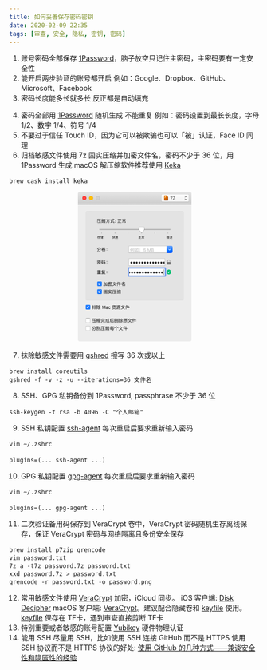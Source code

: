 ```yaml
---
title: 如何妥善保存密码密钥
date: 2020-02-09 22:35
tags: [审查, 安全, 隐私, 密钥, 密码]
---
```


1. 账号密码全部保存 [1Password](https://1password.com/zh-cn/)，脑子放空只记住主密码，主密码要有一定安全性
2. 能开启两步验证的账号都开启
例如：Google、Dropbox、GitHub、Microsoft、Facebook
3. 密码长度能多长就多长 反正都是自动填充

<!-- more -->

4. 密码全部用 [1Password](https://1password.com/zh-cn/) 随机生成 不能重复
例如：密码设置到最长长度，字母 1/2、数字 1/4、符号 1/4
5. 不要过于信任 Touch ID，因为它可以被欺骗也可以「被」认证，Face ID 同理
6. 归档敏感文件使用 7z 固实压缩并加密文件名，密码不少于 36 位，用 1Password 生成
macOS 解压缩软件推荐使用 [Keka](https://www.keka.io)
```
brew cask install keka
```
<div align="center">
<img src="/media/2002097z.png" height="300px" alt="图片说明" >
</div>

7. 抹除敏感文件需要用 [gshred](https://www.freebsd.org/cgi/man.cgi?query=gshred&apropos=0&sektion=0&manpath=FreeBSD+10.2-RELEASE+and+Ports&arch=default&format=html) 擦写 36 次或以上
```
brew install coreutils
gshred -f -v -z -u --iterations=36 文件名
```
8. SSH、GPG 私钥备份到 1Password, passphrase 不少于 36 位
```
ssh-keygen -t rsa -b 4096 -C "个人邮箱"
```
9. SSH 私钥配置 [ssh-agent](https://github.com/ohmyzsh/ohmyzsh/tree/master/plugins/ssh-agent) 每次重启后要求重新输入密码
```
vim ~/.zshrc

plugins=(... ssh-agent ...)
```
10. GPG 私钥配置 [gpg-agent](https://github.com/ohmyzsh/ohmyzsh/tree/master/plugins/gpg-agent) 每次重启后要求重新输入密码
```
vim ~/.zshrc

plugins=(... gpg-agent ...)
```
11. 二次验证备用码保存到 VeraCrypt 卷中，VeraCrypt 密码随机生存离线保存，保证 VeraCrypt 密码与网络隔离且多份安全保存
```
brew install p7zip qrencode
vim password.txt
7z a -t7z password.7z password.txt
xxd password.7z > password.txt
qrencode -r password.txt -o password.png
```
12. 常用敏感文件使用 [VeraCrypt]((https://www.veracrypt.fr/en/Downloads.html)) 加密，iCloud 同步。
iOS 客户端: [Disk Decipher](https://apps.apple.com/us/app/disk-decipher/id516538625) 
macOS 客户端: [VeraCrypt](https://www.veracrypt.fr/en/Downloads.html)。建议配合隐藏卷和 [keyfile](https://www.veracrypt.fr/en/Keyfiles%20in%20VeraCrypt.html) 使用。
[keyfile](https://www.veracrypt.fr/en/Keyfiles%20in%20VeraCrypt.html) 保存在 TF卡，遇到审查直接剪断 TF卡
13. 特别重要或者敏感的账号配置 [Yubikey](https://zh.wikipedia.org/zh-cn/YubiKey) 硬件物理认证
14. 能用 SSH 尽量用 SSH，比如使用 SSH 连接 GitHub 而不是 HTTPS
使用 SSH 协议而不是 HTTPS 协议的好处: [使用 GitHub 的几种方式——兼谈安全性和隐匿性的经验](https://program-think.blogspot.com/2016/03/GitHub-Security-Tips.html)
